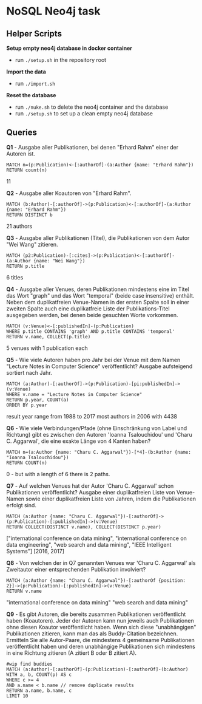 # NoSQL Neo4j task

## Helper Scripts

**Setup empty neo4j database in docker container**

- run `./setup.sh` in the repository root

**Import the data**

- run `./import.sh` 

**Reset the database**

- run `./nuke.sh` to delete the neo4j container and the database
- run `./setup.sh` to set up a clean empty neo4j database

## Queries

**Q1** \- Ausgabe aller Publikationen, bei denen "Erhard Rahm" einer der Autoren ist.

```cypher
MATCH n=(p:Publication)<-[:authorOf]-(a:Author {name: "Erhard Rahm"})
RETURN count(n)
```

11

**Q2** - Ausgabe aller Koautoren von "Erhard Rahm".

```cypher
MATCH (b:Author)-[:authorOf]->(p:Publication)<-[:authorOf]-(a:Author {name: "Erhard Rahm"})
RETURN DISTINCT b
```

21 authors

**Q3** - Ausgabe aller Publikationen (Titel), die Publikationen von dem Autor "Wei Wang" zitieren.

```cypher
MATCH (p2:Publication)-[:cites]->(p:Publication)<-[:authorOf]-(a:Author {name: "Wei Wang"})
RETURN p.title
```

6 titles

**Q4** - Ausgabe aller Venues, deren Publikationen mindestens eine im Titel das Wort "graph" und das Wort "temporal" (beide case insensitive) enthält. Neben dem duplikatfreien Venue-Namen in der ersten Spalte soll in einer zweiten Spalte auch eine duplikatfreie Liste der Publikations-Titel  ausgegeben werden, bei denen beide gesuchten Worte vorkommen.

```cypher
MATCH (v:Venue)<-[:publishedIn]-(p:Publication)
WHERE p.title CONTAINS 'graph' AND p.title CONTAINS 'temporal'
RETURN v.name, COLLECT(p.title)
```

5 venues with 1 publication each

**Q5** - Wie viele Autoren haben pro Jahr bei der Venue mit dem Namen "Lecture Notes in Computer Science" veröffentlicht? Ausgabe aufsteigend sortiert nach Jahr.

```cypher
MATCH (a:Author)-[:authorOf]->(p:Publication)-[pi:publishedIn]->(v:Venue) 
WHERE v.name = "Lecture Notes in Computer Science" 
RETURN p.year, COUNT(a) 
ORDER BY p.year
```

result year range from 1988 to 2017
most authors in 2006 with 4438

**Q6** - Wie viele Verbindungen/Pfade (ohne Einschränkung von Label und Richtung) gibt es zwischen den Autoren 'Ioanna Tsalouchidou' und 'Charu C. Aggarwal', die eine exakte Länge von 4 Kanten haben?

```cypher
MATCH n=(a:Author {name: "Charu C. Aggarwal"})-[*4]-(b:Author {name: "Ioanna Tsalouchidou"})
RETURN COUNT(n)
```

0 - but with a length of 6 there is 2 paths.

**Q7** - Auf welchen Venues hat der Autor 'Charu C.  Aggarwal' schon Publikationen veröffentlicht? Ausgabe einer  duplikatfreien Liste von Venue-Namen sowie einer duplikatfreien Liste  von Jahren, indem die Publikationen erfolgt sind.

```cypher
MATCH (a:Author {name: "Charu C. Aggarwal"})-[:authorOf]->(p:Publication)-[:publishedIn]->(v:Venue)
RETURN COLLECT(DISTINCT v.name), COLLECT(DISTINCT p.year)
```

["international conference on data mining", "international conference on data engineering", "web search and data mining", "IEEE Intelligent Systems"]
[2016, 2017]

**Q8** - Von welchen der in Q7 genannten Venues war 'Charu C. Aggarwal' als Zweitautor einer entsprechenden Publikation involviert?

```cypher
MATCH (a:Author {name: "Charu C. Aggarwal"})-[:authorOf {position: 2}]->(p:Publication)-[:publishedIn]->(v:Venue)
RETURN v.name
```

"international conference on data mining"
"web search and data mining"

**Q9** - Es gibt Autoren, die bereits zusammen Publikationen veröffentlicht  haben (Koautoren). Jeder der Autoren kann nun jeweils auch Publikationen ohne diesen Koautor veröffentlicht haben. Wenn sich diese  "unabhängigen" Publikationen zitieren, kann man das als Buddy-Citation  bezeichnen. Ermitteln Sie alle Autor-Paare, die mindestens 4 gemeinsame Publikationen veröffentlicht haben und deren unabhängige Publikationen sich mindestens in eine Richtung zitieren (A zitiert B oder B zitiert A).

```cypher
#wip find buddies
MATCH (a:Author)-[:authorOf]-(p:Publication)-[:authorOf]-(b:Author)
WITH a, b, COUNT(p) AS c
WHERE c >= 4 
AND a.name < b.name // remove duplicate results
RETURN a.name, b.name, c
LIMIT 10
```

